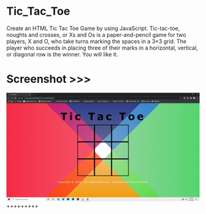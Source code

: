 # Tic_Tac_Toe
Create an HTML Tic Tac Toe Game by using JavaScript. Tic-tac-toe, noughts and crosses, or Xs and Os is a paper-and-pencil game for two players, X and O, who take turns marking the spaces in a 3×3 grid. The player who succeeds in placing three of their marks in a horizontal, vertical, or diagonal row is the winner. You will like it. 

# Screenshot >>>
![alt text](https://github.com/AhsanParadise/Tic_Tac_Toe/blob/master/ScreenShot.jpg?raw=true)
+++++++++
